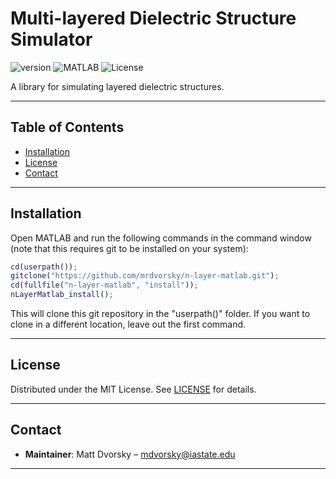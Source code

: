 # Multi-layered Dielectric Structure Simulator

![version](https://img.shields.io/badge/version-1.0.0-blue)
![MATLAB](https://img.shields.io/badge/MATLAB-R2023b%2B-blue.svg)
![License](https://img.shields.io/badge/License-MIT-green.svg)

A library for simulating layered dielectric structures.

---

## Table of Contents
- [Installation](#installation)
- [License](#license)
- [Contact](#contact)

---

## Installation
Open MATLAB and run the following commands in the command window (note that this requires git to be installed on your system):

```matlab
cd(userpath());
gitclone("https://github.com/mrdvorsky/n-layer-matlab.git");
cd(fullfile("n-layer-matlab", "install"));
nLayerMatlab_install();
```

This will clone this git repository in the "userpath()" folder. If you want to clone in a different location, leave out the first command.

---

## License
Distributed under the MIT License. See [LICENSE](LICENSE) for details.

---

## Contact
- **Maintainer**: Matt Dvorsky – [mdvorsky@iastate.edu](mailto:mdvorsky@iastate.edu)

---